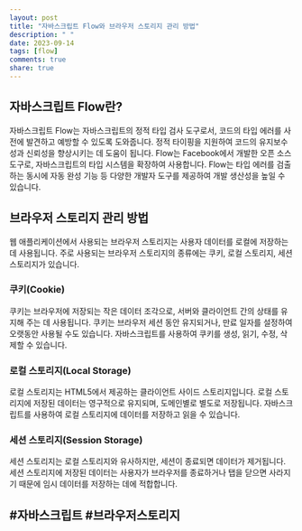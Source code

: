 ```yaml
---
layout: post
title: "자바스크립트 Flow와 브라우저 스토리지 관리 방법"
description: " "
date: 2023-09-14
tags: [flow]
comments: true
share: true
---
```


## 자바스크립트 Flow란?

자바스크립트 Flow는 자바스크립트의 정적 타입 검사 도구로서, 코드의 타입 에러를 사전에 발견하고 예방할 수 있도록 도와줍니다. 정적 타이핑을 지원하여 코드의 유지보수성과 신뢰성을 향상시키는 데 도움이 됩니다. Flow는 Facebook에서 개발한 오픈 소스 도구로, 자바스크립트의 타입 시스템을 확장하여 사용합니다. Flow는 타입 에러를 검출하는 동시에 자동 완성 기능 등 다양한 개발자 도구를 제공하여 개발 생산성을 높일 수 있습니다.

## 브라우저 스토리지 관리 방법

웹 애플리케이션에서 사용되는 브라우저 스토리지는 사용자 데이터를 로컬에 저장하는 데 사용됩니다. 주로 사용되는 브라우저 스토리지의 종류에는 쿠키, 로컬 스토리지, 세션 스토리지가 있습니다.

### 쿠키(Cookie)

쿠키는 브라우저에 저장되는 작은 데이터 조각으로, 서버와 클라이언트 간의 상태를 유지해 주는 데 사용됩니다. 쿠키는 브라우저 세션 동안 유지되거나, 만료 일자를 설정하여 오랫동안 사용될 수도 있습니다. 자바스크립트를 사용하여 쿠키를 생성, 읽기, 수정, 삭제할 수 있습니다.

### 로컬 스토리지(Local Storage)

로컬 스토리지는 HTML5에서 제공하는 클라이언트 사이드 스토리지입니다. 로컬 스토리지에 저장된 데이터는 영구적으로 유지되며, 도메인별로 별도로 저장됩니다. 자바스크립트를 사용하여 로컬 스토리지에 데이터를 저장하고 읽을 수 있습니다.

### 세션 스토리지(Session Storage)

세션 스토리지는 로컬 스토리지와 유사하지만, 세션이 종료되면 데이터가 제거됩니다. 세션 스토리지에 저장된 데이터는 사용자가 브라우저를 종료하거나 탭을 닫으면 사라지기 때문에 임시 데이터를 저장하는 데에 적합합니다.

## #자바스크립트 #브라우저스토리지